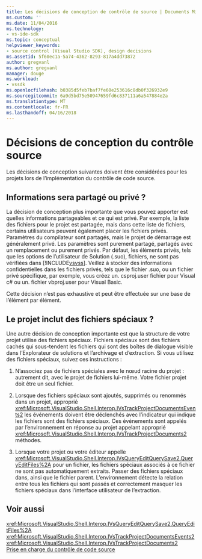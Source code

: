 ```yaml
---
title: Les décisions de conception de contrôle de source | Documents Microsoft
ms.custom: ''
ms.date: 11/04/2016
ms.technology:
- vs-ide-sdk
ms.topic: conceptual
helpviewer_keywords:
- source control [Visual Studio SDK], design decisions
ms.assetid: 5f60ec1a-5a74-4362-8293-817a4dd73872
author: gregvanl
ms.author: gregvanl
manager: douge
ms.workload:
- vssdk
ms.openlocfilehash: b0385d5feb7baf7fe60e253616c8db0f326932e9
ms.sourcegitcommit: 6a9d5bd75e50947659fd6c837111a6a547884e2a
ms.translationtype: MT
ms.contentlocale: fr-FR
ms.lasthandoff: 04/16/2018
---
```

# <a name="source-control-design-decisions"></a>Décisions de conception du contrôle source
Les décisions de conception suivantes doivent être considérées pour les projets lors de l’implémentation du contrôle de code source.  
  
## <a name="will-information-be-shared-or-private"></a>Informations sera partagé ou privé ?  
 La décision de conception plus importante que vous pouvez apporter est quelles informations partageables et ce qui est privé. Par exemple, la liste des fichiers pour le projet est partagée, mais dans cette liste de fichiers, certains utilisateurs peuvent également placer les fichiers privés. Paramètres du compilateur sont partagés, mais le projet de démarrage est généralement privé. Les paramètres sont purement partagé, partagés avec un remplacement ou purement privés. Par défaut, les éléments privés, tels que les options de l’utilisateur de Solution (.suo), fichiers, ne sont pas vérifiées dans [!INCLUDE[vsvss](../../extensibility/includes/vsvss_md.md)]. Veillez à stocker des informations confidentielles dans les fichiers privés, tels que le fichier .suo, ou un fichier privé spécifique, par exemple, vous créez un. csproj.user fichier pour Visual c# ou un. fichier vbproj.user pour Visual Basic.  
  
 Cette décision n’est pas exhaustive et peut être effectuée sur une base de l’élément par élément.  
  
## <a name="will-the-project-include-special-files"></a>Le projet inclut des fichiers spéciaux ?  
 Une autre décision de conception importante est que la structure de votre projet utilise des fichiers spéciaux. Fichiers spéciaux sont des fichiers cachés qui sous-tendent les fichiers qui sont des boîtes de dialogue visible dans l’Explorateur de solutions et l’archivage et d’extraction. Si vous utilisez des fichiers spéciaux, suivez ces instructions :  
  
1.  N’associez pas de fichiers spéciales avec le nœud racine du projet : autrement dit, avec le projet de fichiers lui-même. Votre fichier projet doit être un seul fichier.  
  
2.  Lorsque des fichiers spéciaux sont ajoutés, supprimés ou renommés dans un projet, approprié <xref:Microsoft.VisualStudio.Shell.Interop.IVsTrackProjectDocumentsEvents2> les événements doivent être déclenchés avec l’indicateur qui indique les fichiers sont des fichiers spéciaux. Ces événements sont appelés par l’environnement en réponse au projet appelant approprié <xref:Microsoft.VisualStudio.Shell.Interop.IVsTrackProjectDocuments2> méthodes.  
  
3.  Lorsque votre projet ou votre éditeur appelle <xref:Microsoft.VisualStudio.Shell.Interop.IVsQueryEditQuerySave2.QueryEditFiles%2A> pour un fichier, les fichiers spéciaux associés à ce fichier ne sont pas automatiquement extraits. Passer des fichiers spéciaux dans, ainsi que le fichier parent. L’environnement détecte la relation entre tous les fichiers qui sont passés et correctement masquer les fichiers spéciaux dans l’interface utilisateur de l’extraction.  
  
## <a name="see-also"></a>Voir aussi  
 <xref:Microsoft.VisualStudio.Shell.Interop.IVsQueryEditQuerySave2.QueryEditFiles%2A>   
 <xref:Microsoft.VisualStudio.Shell.Interop.IVsTrackProjectDocumentsEvents2>   
 <xref:Microsoft.VisualStudio.Shell.Interop.IVsTrackProjectDocuments2>   
 [Prise en charge du contrôle de code source](../../extensibility/internals/supporting-source-control.md)